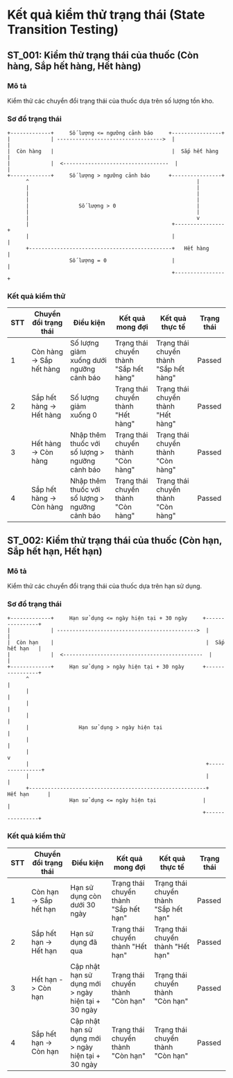 # Kết quả kiểm thử trạng thái (State Transition Testing)

## ST_001: Kiểm thử trạng thái của thuốc (Còn hàng, Sắp hết hàng, Hết hàng)

### Mô tả
Kiểm thử các chuyển đổi trạng thái của thuốc dựa trên số lượng tồn kho.

### Sơ đồ trạng thái

```
+-------------+     Số lượng <= ngưỡng cảnh báo     +----------------+
|             | ---------------------------------->  |                |
|  Còn hàng   |                                      |  Sắp hết hàng  |
|             |  <----------------------------------  |                |
+-------------+     Số lượng > ngưỡng cảnh báo      +----------------+
      ^                                                      |
      |                                                      |
      |                                                      |
      |                                                      |
      |                Số lượng > 0                          |
      |                                                      |
      |                                                      v
      |                                              +----------------+
      |                                              |                |
      +----------------------------------------------+   Hết hàng     |
                    Số lượng = 0                     |                |
                                                     +----------------+
```

### Kết quả kiểm thử

| STT | Chuyển đổi trạng thái | Điều kiện | Kết quả mong đợi | Kết quả thực tế | Trạng thái |
|-----|----------------------|-----------|------------------|-----------------|------------|
| 1 | Còn hàng -> Sắp hết hàng | Số lượng giảm xuống dưới ngưỡng cảnh báo | Trạng thái chuyển thành "Sắp hết hàng" | Trạng thái chuyển thành "Sắp hết hàng" | Passed |
| 2 | Sắp hết hàng -> Hết hàng | Số lượng giảm xuống 0 | Trạng thái chuyển thành "Hết hàng" | Trạng thái chuyển thành "Hết hàng" | Passed |
| 3 | Hết hàng -> Còn hàng | Nhập thêm thuốc với số lượng > ngưỡng cảnh báo | Trạng thái chuyển thành "Còn hàng" | Trạng thái chuyển thành "Còn hàng" | Passed |
| 4 | Sắp hết hàng -> Còn hàng | Nhập thêm thuốc với số lượng > ngưỡng cảnh báo | Trạng thái chuyển thành "Còn hàng" | Trạng thái chuyển thành "Còn hàng" | Passed |

## ST_002: Kiểm thử trạng thái của thuốc (Còn hạn, Sắp hết hạn, Hết hạn)

### Mô tả
Kiểm thử các chuyển đổi trạng thái của thuốc dựa trên hạn sử dụng.

### Sơ đồ trạng thái

```
+-------------+     Hạn sử dụng <= ngày hiện tại + 30 ngày     +----------------+
|             | --------------------------------------------->  |                |
|  Còn hạn    |                                                 |  Sắp hết hạn   |
|             |  <---------------------------------------------  |                |
+-------------+     Hạn sử dụng > ngày hiện tại + 30 ngày      +----------------+
      ^                                                                 |
      |                                                                 |
      |                                                                 |
      |                                                                 |
      |                Hạn sử dụng > ngày hiện tại                     |
      |                                                                 |
      |                                                                 v
      |                                                         +----------------+
      |                                                         |                |
      +---------------------------------------------------------+   Hết hạn      |
                    Hạn sử dụng <= ngày hiện tại               |                |
                                                               +----------------+
```

### Kết quả kiểm thử

| STT | Chuyển đổi trạng thái | Điều kiện | Kết quả mong đợi | Kết quả thực tế | Trạng thái |
|-----|----------------------|-----------|------------------|-----------------|------------|
| 1 | Còn hạn -> Sắp hết hạn | Hạn sử dụng còn dưới 30 ngày | Trạng thái chuyển thành "Sắp hết hạn" | Trạng thái chuyển thành "Sắp hết hạn" | Passed |
| 2 | Sắp hết hạn -> Hết hạn | Hạn sử dụng đã qua | Trạng thái chuyển thành "Hết hạn" | Trạng thái chuyển thành "Hết hạn" | Passed |
| 3 | Hết hạn -> Còn hạn | Cập nhật hạn sử dụng mới > ngày hiện tại + 30 ngày | Trạng thái chuyển thành "Còn hạn" | Trạng thái chuyển thành "Còn hạn" | Passed |
| 4 | Sắp hết hạn -> Còn hạn | Cập nhật hạn sử dụng mới > ngày hiện tại + 30 ngày | Trạng thái chuyển thành "Còn hạn" | Trạng thái chuyển thành "Còn hạn" | Passed |
